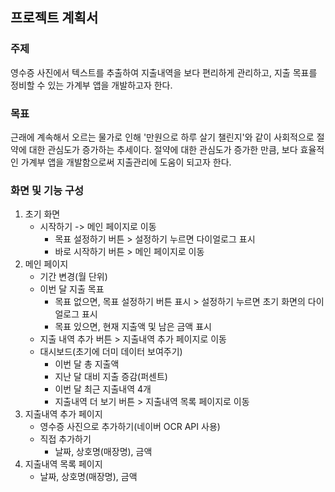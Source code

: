 ## 프로젝트 계획서

### 주제

영수증 사진에서 텍스트를 추출하여 지출내역을 보다 편리하게 관리하고, 지출 목표를 정비할 수 있는 가계부 앱을 개발하고자 한다.

### 목표

근래에 계속해서 오르는 물가로 인해 '만원으로 하루 살기 챌린지'와 같이 사회적으로 절약에 대한 관심도가 증가하는 추세이다. 절약에 대한 관심도가 증가한 만큼, 보다 효율적인
가계부 앱을 개발함으로써 지출관리에 도움이 되고자 한다.

### 화면 및 기능 구성

1. 초기 화면
    - 시작하기 -> 메인 페이지로 이동
        - 목표 설정하기 버튼 > 설정하기 누르면 다이얼로그 표시
        - 바로 시작하기 버튼 > 메인 페이지로 이동
2. 메인 페이지
    - 기간 변경(월 단위)
    - 이번 달 지출 목표
        - 목표 없으면, 목표 설정하기 버튼 표시 > 설정하기 누르면 초기 화면의 다이얼로그 표시
        - 목표 있으면, 현재 지출액 및 남은 금액 표시
    - 지출 내역 추가 버튼 > 지출내역 추가 페이지로 이동
    - 대시보드(초기에 더미 데이터 보여주기)
        - 이번 달 총 지출액
        - 지난 달 대비 지출 증감(퍼센트)
        - 이번 달 최근 지출내역 4개
        - 지출내역 더 보기 버튼 > 지출내역 목록 페이지로 이동
3. 지출내역 추가 페이지
    - 영수증 사진으로 추가하기(네이버 OCR API 사용)
    - 직접 추가하기
        - 날짜, 상호명(매장명), 금액
4. 지출내역 목록 페이지
    - 날짜, 상호명(매장명), 금액

